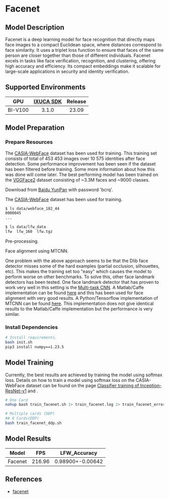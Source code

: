 # Facenet

## Model Description

Facenet is a deep learning model for face recognition that directly maps face images to a compact Euclidean space, where
distances correspond to face similarity. It uses a triplet loss function to ensure that faces of the same person are
closer together than those of different individuals. Facenet excels in tasks like face verification, recognition, and
clustering, offering high accuracy and efficiency. Its compact embeddings make it scalable for large-scale applications
in security and identity verification.

## Supported Environments

| GPU    | [IXUCA SDK](https://gitee.com/deep-spark/deepspark#%E5%A4%A9%E6%95%B0%E6%99%BA%E7%AE%97%E8%BD%AF%E4%BB%B6%E6%A0%88-ixuca) | Release |
| :----: | :----: | :----: |
| BI-V100 | 3.1.0     |  23.09  |

## Model Preparation

### Prepare Resources

The [CASIA-WebFace](http://www.cbsr.ia.ac.cn/english/CASIA-WebFace-Database.html) dataset has been used for training.
This training set consists of total of 453 453 images over 10 575 identities after face detection. Some performance
improvement has been seen if the dataset has been filtered before training. Some more information about how this was
done will come later. The best performing model has been trained on the
[VGGFace2](https://www.robots.ox.ac.uk/~vgg/data/vgg_face2/) dataset consisting of ~3.3M faces and ~9000 classes.

Download from [Baidu YunPan](https://pan.baidu.com/s/1qMxFR8H_ih0xmY-rKgRejw) with password 'bcrq'.

The [CASIA-WebFace](http://www.cbsr.ia.ac.cn/english/CASIA-WebFace-Database.html) dataset has been used for training.

```bash
$ ls data/webface_182_44
0000045
...

$ ls data/lfw_data
lfw  lfw_160  lfw.tgz
```

Pre-processing.

Face alignment using MTCNN.

One problem with the above approach seems to be that the Dlib face detector misses some of the hard examples (partial
occlusion, silhouettes, etc). This makes the training set too "easy" which causes the model to perform worse on other
benchmarks. To solve this, other face landmark detectors has been tested. One face landmark detector that has proven to
work very well in this setting is the [Multi-task
CNN](https://kpzhang93.github.io/MTCNN_face_detection_alignment/index.html). A Matlab/Caffe implementation can be found
[here](https://github.com/kpzhang93/MTCNN_face_detection_alignment) and this has been used for face alignment with very
good results. A Python/Tensorflow implementation of MTCNN can be found
[here](https://github.com/davidsandberg/facenet/tree/master/src/align). This implementation does not give identical
results to the Matlab/Caffe implementation but the performance is very similar.

### Install Dependencies

```bash
# Install requirements.
bash init.sh
pip3 install numpy==1.23.5
```

## Model Training

Currently, the best results are achieved by training the model using softmax loss. Details on how to train a model using
softmax loss on the CASIA-WebFace dataset can be found on the page [Classifier training of
Inception-ResNet-v1](https://github.com/davidsandberg/facenet/wiki/Classifier-training-of-inception-resnet-v1) and .

```bash
# One Card
nohup bash train_facenet.sh 1> train_facenet.log 2> train_facenet_error.log & tail -f train_facenet.log

# Multiple cards (DDP)
## 8 Cards(DDP)
bash train_facenet_ddp.sh
```

## Model Results

| Model   | FPS    | LFW_Accuracy     |
|---------|--------|------------------|
| Facenet | 216.96 | 0.98900+-0.00642 |

## References

- [facenet](https://github.com/davidsandberg/facenet)
